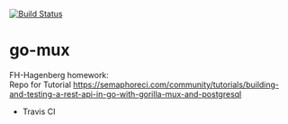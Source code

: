 [![Build Status](https://travis-ci.com/rentaprogrammer/go-mux.svg?branch=main)](https://travis-ci.com/rentaprogrammer/go-mux)
# go-mux

FH-Hagenberg homework:  
Repo for Tutorial https://semaphoreci.com/community/tutorials/building-and-testing-a-rest-api-in-go-with-gorilla-mux-and-postgresql
+ Travis CI
